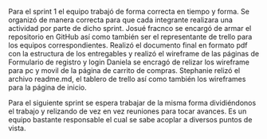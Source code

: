 Para el sprint 1 el equipo trabajó de forma correcta en tiempo y forma. 
Se organizó de manera correcta para que cada integrante realizara una actividad por parte de dicho sprint.
Josué fracnco se encargó de armar el repositorio en GitHub así como también ser el representante de trello para los equipos correspondientes.
Realizó el documento final en formato pdf con la estructura de los entregables y realizó el wireframe de las páginas de Formulario de registro y login
Daniela se encragó de relizar los wireframe para pc y movil de la página de carrito de compras.
Stephanie relizó el archivo readme.md, el tablero de trello así como también los wireframes para la página de inicio.

Para el siguiente sprint se espera trabajar de la misma forma dividiéndonos el trabajo y relizando de vez en vez reuniones para tocar avances.
Es un equipo bastante responsable el cual se sabe acoplar a diversos puntos de vista.

